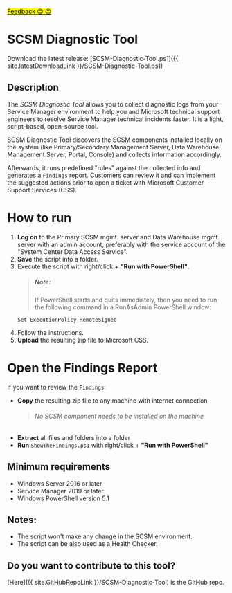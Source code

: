 ﻿<a style="color: black;background-color: yellow;" target="_blank" href="https://forms.office.com/r/QpC8qkSLVA" title="Just a single question!">Feedback 😊 😐</a>
# SCSM Diagnostic Tool

Download the latest release:  [SCSM-Diagnostic-Tool.ps1]({{ site.latestDownloadLink }}/SCSM-Diagnostic-Tool.ps1)

## Description

The *SCSM Diagnostic Tool* allows you to collect diagnostic logs from your Service Manager environment to help you and Microsoft technical support engineers to resolve Service Manager technical incidents faster. It is a light, script-based, open-source tool.

SCSM Diagnostic Tool discovers the SCSM components installed locally on the system (like Primary/Secondary Management Server, Data Warehouse Management Server, Portal, Console) and collects information accordingly.  

Afterwards, it runs predefined "rules" against the collected info and generates a `Findings` report. Customers can review it and can implement the suggested actions prior to open a ticket with Microsoft Customer Support Services (CSS).

# How to run

1. **Log on** to the Primary SCSM mgmt. server and Data Warehouse mgmt. server with an admin account, preferably with the service account of the "System Center Data Access Service".
2. **Save** the script into a folder.
3. Execute the script with right/click + **"Run with PowerShell"**.
   > ##### Note: 
   > If PowerShell starts and quits immediately, then you need to run the following command in a RunAsAdmin PowerShell window:
   ````
   Set-ExecutionPolicy RemoteSigned
   ````
4. Follow the instructions.
5. **Upload** the resulting zip file to Microsoft CSS.

# Open the Findings Report
If you want to review the `Findings`:
- **Copy** the resulting zip file to any machine with internet connection
  > ###### No SCSM component needs to be installed on the machine
- **Extract** all files and folders into a folder
- **Run** `ShowTheFindings.ps1` with right/click + **"Run with PowerShell"**
 
## Minimum requirements

- Windows Server 2016 or later
- Service Manager 2019 or later
- Windows PowerShell version 5.1

## Notes:

- The script won't make any change in the SCSM environment.
- The script can be also used as a Health Checker. 

## Do you want to contribute to this tool?

[Here]({{ site.GitHubRepoLink }}/SCSM-Diagnostic-Tool) is the GitHub repo.
